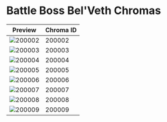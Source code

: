 # Battle Boss Bel'Veth Chromas

| Preview | Chroma ID |
|---------|-----------|
| ![200002](https://raw.communitydragon.org/latest/plugins/rcp-be-lol-game-data/global/default/v1/champion-chroma-images/200/200002.png) | 200002 |
| ![200003](https://raw.communitydragon.org/latest/plugins/rcp-be-lol-game-data/global/default/v1/champion-chroma-images/200/200003.png) | 200003 |
| ![200004](https://raw.communitydragon.org/latest/plugins/rcp-be-lol-game-data/global/default/v1/champion-chroma-images/200/200004.png) | 200004 |
| ![200005](https://raw.communitydragon.org/latest/plugins/rcp-be-lol-game-data/global/default/v1/champion-chroma-images/200/200005.png) | 200005 |
| ![200006](https://raw.communitydragon.org/latest/plugins/rcp-be-lol-game-data/global/default/v1/champion-chroma-images/200/200006.png) | 200006 |
| ![200007](https://raw.communitydragon.org/latest/plugins/rcp-be-lol-game-data/global/default/v1/champion-chroma-images/200/200007.png) | 200007 |
| ![200008](https://raw.communitydragon.org/latest/plugins/rcp-be-lol-game-data/global/default/v1/champion-chroma-images/200/200008.png) | 200008 |
| ![200009](https://raw.communitydragon.org/latest/plugins/rcp-be-lol-game-data/global/default/v1/champion-chroma-images/200/200009.png) | 200009 |